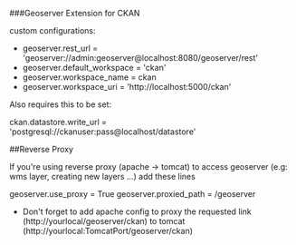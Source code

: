 ###Geoserver Extension for CKAN

custom configurations:

- geoserver.rest_url = 'geoserver://admin:geoserver@localhost:8080/geoserver/rest'
- geoserver.default_workspace = 'ckan'
- geoserver.workspace_name = ckan
- geoserver.workspace_uri = 'http://localhost:5000/ckan'

Also requires this to be set:

ckan.datastore.write_url = 'postgresql://ckanuser:pass@localhost/datastore'

##Reverse Proxy

If you're using reverse proxy (apache -> tomcat) to access geoserver (e.g: wms layer, creating new layers ...) add these lines

geoserver.use_proxy = True
geoserver.proxied_path = /geoserver

- Don't forget to add apache config to proxy the requested link (http://yourlocal/geoserver/ckan) to tomcat (http://yourlocal:TomcatPort/geoserver/ckan)

